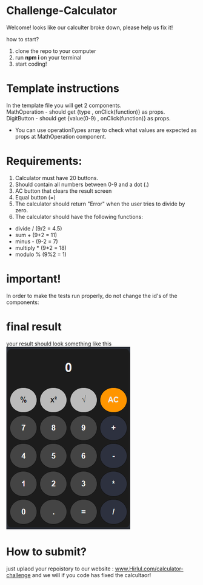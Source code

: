 # Challenge-Calculator

Welcome!
looks like our calculter broke down, please help us fix it!

how to start?

1. clone the repo to your computer
2. run <b> npm i </b> on your terminal
3. start coding!

# Template instructions
In the template file you will get 2 components. </br>
MathOperation - should get {type , onClick(function)} as props. </br>
DigitButton - should get {value(0-9) , onClick(function)} as props. </br>
* You can use operationTypes array to check what values are expected as props at MathOperation component.

# Requirements:

1. Calculator must have 20 buttons.
2. Should contain all numbers between 0-9 and a dot (.)
3. AC button that clears the result screen
4. Equal button (=)
5. The calculator should return "Error" when the user tries to divide by zero.
6. The calculator should have the following functions: </br>
- divide / (9/2 = 4.5)
- sum + (9+2 = 11)
- minus - (9-2 = 7)
- multiply * (9*2 = 18)
- modulo % (9%2 = 1)

# important!

In order to make the tests run properly, do not change the id's of the components:

# final result

your result should look something like this </br>
![calculator](./calc-img.png?raw=true "Title")

# How to submit?

just uplaod your repoistory to our website : www.Hirlul.com/calculator-challenge
and we will if you code has fixed the calcultaor!

